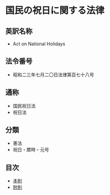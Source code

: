 # 国民の祝日に関する法律

## 英訳名称

- Act on National Holidays

## 法令番号

- 昭和二三年七月二〇日法律第百七十八号

## 通称

- 国民祝日法
- 祝日法

## 分類

- 憲法
- 祝日・暦時・元号

## 目次

- [本則](/article.md#%E5%9B%BD%E6%B0%91%E3%81%AE%E7%A5%9D%E6%97%A5%E3%81%AB%E9%96%A2%E3%81%99%E3%82%8B%E6%B3%95%E5%BE%8B)
- [附則](/supplementary_provision.md#%E9%99%84%E5%89%87%E6%98%AD%E5%92%8C%E4%BA%8C%E4%B8%89%E5%B9%B4%E4%B8%83%E6%9C%88%E4%BA%8C%E3%80%87%E6%97%A5%E6%B3%95%E5%BE%8B%E7%AC%AC%E7%99%BE%E4%B8%83%E5%8D%81%E5%85%AB%E5%8F%B7)
